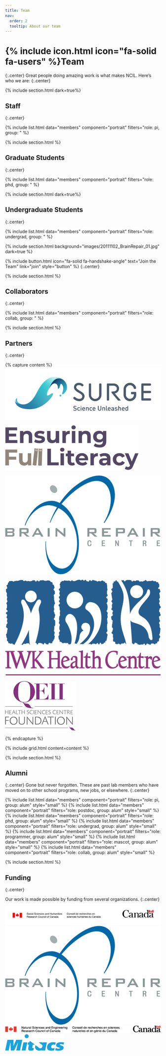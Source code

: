 ```yaml
---
title: Team
nav:
  order: 2
  tooltip: About our team
---
```


# {% include icon.html icon="fa-solid fa-users" %}Team
{:.center}
Great people doing amazing work is what makes NCIL. Here’s who we are:
{:.center}

{% include section.html dark=true%}

## Staff
{:.center}

{% include list.html data="members" component="portrait" filters="role: pi, group: " %}

{% include section.html %}

## Graduate Students
{:.center}

{% include list.html data="members" component="portrait" filters="role: phd, group: " %}

{% include section.html dark=true%}

## Undergraduate Students
{:.center}

{% include list.html data="members" component="portrait" filters="role: undergrad, group: " %}

{% include section.html background="images/20111102_BrainRepair_01.jpg" dark=true %}

{%
  include button.html
  icon="fa-solid fa-handshake-angle"
  text="Join the Team"
  link="join"
  style="button"
%}
{:.center}

{% include section.html %}

## Collaborators
{:.center}

{% include list.html data="members" component="portrait" filters="role: collab, group: " %}

{% include section.html %}

## Partners
{:.center}

{% capture content %}
[![SURGE](/images/team/S_Color_horizontal_medium_lightBG.png)](https://www.surgeinnovation.ca/)

[![Ensuring Full Literacy](/images/team/Ensuring_Full_Literacy_logo.png)](https://ensuringliteracy.ca/)

[![Brain Repair Centre](/images/team/BRC_logo.png)](https://www.brainrepair.ca/)

[![IWK Health Centre](/images/team/IWKLOGO.png)](https://www.iwk.nshealth.ca/)

[![QEII Health Sciences Centre Foundation](/images/team/QEII_logo.svg)](https://qe2foundation.ca/)

{% endcapture %}

{% include grid.html content=content %}

{% include section.html %}

## Alumni
{:.center}
Gone but never forgotten.
These are past lab members who have moved on to other school programs, new jobs, or elsewhere.
{:.center}

{% include list.html data="members" component="portrait" filters="role: pi, group: alum" style="small" %}
{% include list.html data="members" component="portrait" filters="role: postdoc, group: alum" style="small" %}
{% include list.html data="members" component="portrait" filters="role: phd, group: alum" style="small" %}
{% include list.html data="members" component="portrait" filters="role: undergrad, group: alum" style="small" %}
{% include list.html data="members" component="portrait" filters="role: programmer, group: alum" style="small" %}
{% include list.html data="members" component="portrait" filters="role: mascot, group: alum" style="small" %}
{% include list.html data="members" component="portrait" filters="role: collab, group: alum" style="small" %}

{% include section.html %}

## Funding
{:.center}

Our work is made possible by funding from several organizations.
{:.center}

[![SSHRC](/images/team/sshrc-fip-full-color-eng.jpg)](https://www.sshrc-crsh.gc.ca/home-accueil-eng.aspx)
[![Brain Repair Centre](/images/team/BRC_logo.png)](https://www.brainrepair.ca/)
[![NSERC](/images/team/NSERC_FIP_RGB.png)](https://www.nserc-crsng.gc.ca/index_eng.asp)
[![Mitacs](/images/team/Mitacs.png)](https://www.mitacs.ca/en)
